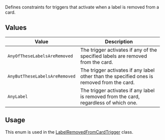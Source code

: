 Defines constraints for triggers that activate when a label is removed from a card.

## Values
| Value | Description |
| --- | --- |
| `AnyOfTheseLabelsAreRemoved` | The trigger activates if any of the specified labels are removed from the card. |
| `AnyButTheseLabelsAreRemoved` | The trigger activates if any label other than the specified ones is removed from the card. |
| `AnyLabel` | The trigger activates if any label is removed from the card, regardless of which one. |

## Usage
This enum is used in the [LabelRemovedFromCardTrigger](LabelRemovedFromCardTrigger) class.
